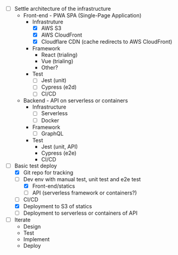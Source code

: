 - [ ] Settle architecture of the infrastructure
  - Front-end - PWA SPA (Single-Page Application)
    - Infrastruture
      - [X] AWS S3
      - [X] AWS CloudFront
      - [X] Cloudflare CDN (cache redirects to AWS CloudFront)
    - Framework
      - React (trialing)
      - Vue (trialing)
      - Other?
    - Test
      - [ ] Jest (unit)
      - [ ] Cypress (e2d)
      - [ ] CI/CD
  - Backend - API on serverless or containers
    - Infrastructure
      - [ ] Serverless
      - [ ] Docker
    - Framework
      - [ ] GraphQL
    - Test
      - Jest (unit, API)
      - Cypress (e2e)
      - CI/CD
- [ ] Basic test deploy
  - [X] Git repo for tracking
  - [ ] Dev env with manual test, unit test and e2e test
    - [X] Front-end/statics
    - [ ] API (serverless framework or containers?)
  - [ ] CI/CD
  - [X] Deployment to S3 of statics
  - [ ] Deployment to serverless or containers of API
- [ ] Iterate
  - Design
  - Test
  - Implement
  - Deploy
